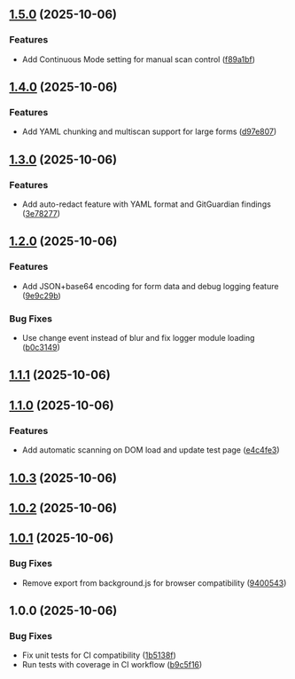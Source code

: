 ## [1.5.0](https://github.com/reaandrew/chromegg/compare/v1.4.0...v1.5.0) (2025-10-06)

### Features

* Add Continuous Mode setting for manual scan control ([f89a1bf](https://github.com/reaandrew/chromegg/commit/f89a1bff6becc5ad7cc7fa4470200ad98f0a2c2d))

## [1.4.0](https://github.com/reaandrew/chromegg/compare/v1.3.0...v1.4.0) (2025-10-06)

### Features

* Add YAML chunking and multiscan support for large forms ([d97e807](https://github.com/reaandrew/chromegg/commit/d97e8072891897a4815a7332e20db3db9e612946))

## [1.3.0](https://github.com/reaandrew/chromegg/compare/v1.2.0...v1.3.0) (2025-10-06)

### Features

* Add auto-redact feature with YAML format and GitGuardian findings ([3e78277](https://github.com/reaandrew/chromegg/commit/3e78277e2b9e321edf9110917dee3ac966490b89))

## [1.2.0](https://github.com/reaandrew/chromegg/compare/v1.1.1...v1.2.0) (2025-10-06)

### Features

* Add JSON+base64 encoding for form data and debug logging feature ([9e9c29b](https://github.com/reaandrew/chromegg/commit/9e9c29bdec58cf817d46aa096e08ea53bb3f0c4d))

### Bug Fixes

* Use change event instead of blur and fix logger module loading ([b0c3149](https://github.com/reaandrew/chromegg/commit/b0c3149ab112311cf36285d956873210ad7e0981))

## [1.1.1](https://github.com/reaandrew/chromegg/compare/v1.1.0...v1.1.1) (2025-10-06)

## [1.1.0](https://github.com/reaandrew/chromegg/compare/v1.0.3...v1.1.0) (2025-10-06)

### Features

* Add automatic scanning on DOM load and update test page ([e4c4fe3](https://github.com/reaandrew/chromegg/commit/e4c4fe37d7d566a4cfa2557612bfba967dc8120c))

## [1.0.3](https://github.com/reaandrew/chromegg/compare/v1.0.2...v1.0.3) (2025-10-06)

## [1.0.2](https://github.com/reaandrew/chromegg/compare/v1.0.1...v1.0.2) (2025-10-06)

## [1.0.1](https://github.com/reaandrew/chromegg/compare/v1.0.0...v1.0.1) (2025-10-06)

### Bug Fixes

* Remove export from background.js for browser compatibility ([9400543](https://github.com/reaandrew/chromegg/commit/9400543b719a4ef233d637ca34b7b0befa75a458))

## 1.0.0 (2025-10-06)

### Bug Fixes

* Fix unit tests for CI compatibility ([1b5138f](https://github.com/reaandrew/chromegg/commit/1b5138fabafcb41f5ca8f9bff453a65eb50f8a37))
* Run tests with coverage in CI workflow ([b9c5f16](https://github.com/reaandrew/chromegg/commit/b9c5f16f10f02cd1174d43a5ccc9b6ecdd588c5e))
